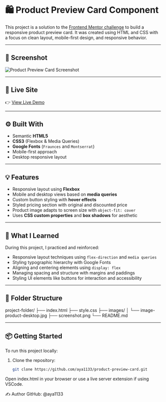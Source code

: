 # 🛍️ Product Preview Card Component

This project is a solution to the [Frontend Mentor challenge](https://www.frontendmentor.io/challenges/product-preview-card-component-GO7UmttRfa) to build a responsive product preview card. It was created using HTML and CSS with a focus on clean layout, mobile-first design, and responsive behavior.

---

## 📸 Screenshot

![Product Preview Card Screenshot](./screenshotproduct.png) 

---

## 🔗 Live Site

👉 [View Live Demo](https://your-live-site-url.com) 

---

## ⚙️ Built With

- Semantic **HTML5**
- **CSS3** (Flexbox & Media Queries)
- **Google Fonts** (`Fraunces` and `Montserrat`)
- Mobile-first approach
- Desktop responsive layout

---

## 💡 Features

- Responsive layout using **Flexbox**
- Mobile and desktop views based on **media queries**
- Custom button styling with **hover effects**
- Styled pricing section with original and discounted price
- Product image adapts to screen size with `object-fit: cover`
- Uses **CSS custom properties** and **box shadows** for aesthetic

---

## 🧠 What I Learned

During this project, I practiced and reinforced:

- Responsive layout techniques using `flex-direction` and `media queries`
- Styling typographic hierarchy with Google Fonts
- Aligning and centering elements using `display: flex`
- Managing spacing and structure with margins and paddings
- Styling UI elements like buttons for interaction and accessibility

---

## 🧩 Folder Structure

project-folder/
├── index.html
├── style.css
├── images/
│ └── image-product-desktop.jpg
├── screenshot.png
└── README.md


---

## 📦 Getting Started

To run this project locally:

1. Clone the repository:
   ```bash
   git clone https://github.com/aya1133/product-preview-card.git
Open index.html in your browser or use a live server extension if using VSCode.

✍️ Author
GitHub: @aya1133


















